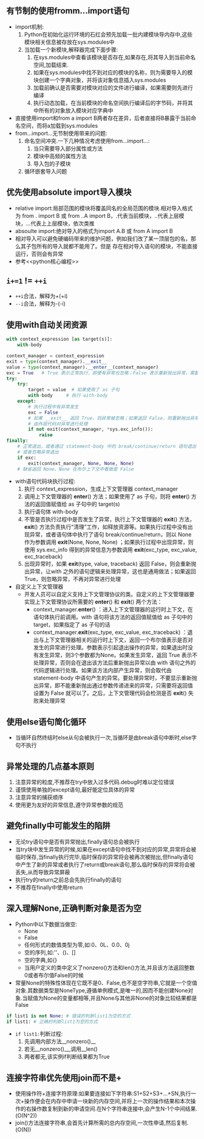 ## 有节制的使用fromm...import语句
* import机制:
    1. Python在初始化运行环境的石红会预先加载一批内建模块导内存中,这些模块相关信息被存放在sys.modules中
    2. 当加载一个新模块,解释器完成下面步骤:
        1. 在sys.modules中查看该模块是否存在,如果存在,将其导入到当前命名空间,加载结束.
        2. 如果在sys.modules中找不到对应的模块的名称，则为需要导入的模块创建一个字典对象，并将该对象信息插入sys.modules
        3. 加载前确认是否需要对模块对应的文件进行编译，如果需要则先进行编译
        4. 执行动态加载，在当前模块的命名空间执行编译后的字节码，并将其中所有的对象放入模块对应字典中
* 直接使用import和from a import B两者存在差异，后者直接将B暴露于当前命名空间，而将a加载到sys.modules
* from...import...无节制使用带来的问题:
    1. 命名空间冲突.一下几种情况考虑使用from...import...:
        1. 当只需要导入部分属性或方法
        2. 模块中高频的属性方法
        3. 导入包的子模块
    2. 循环嵌套导入问题

## 优先使用absolute import导入模块
* relative import:局部范围的模块将覆盖同名的全局范围的模块.相对导入格式为 from . import B 或 from ..A import B，.代表当前模块，..代表上层模块，...代表上上层模块，依次类推
* absoulte import:绝对导入的格式为import A.B 或 from A import B
* 相对导入可以避免硬编码带来的维护问题，例如我们改了某一顶层包的名，那么其子包所有的导入就都不能用了。但是 存在相对导入语句的模块，不能直接运行，否则会有异常
* 参考<<python核心编程>>

## ``i+=1`` != ``++i``
* ``++i``合法，解释为+(+i)
* ``--i``合法，解释为-(-i)

## 使用with自动关闭资源
```python
with context_expression [as target(s)]:
    with-body
```
```python
context_manager = context_expression
exit = type(context_manager).__exit__
value = type(context_manager).__enter__(context_manager)
exc = True   # True 表示正常执行，即便有异常也忽略；False 表示重新抛出异常，需要对异常进行处理
try:
    try:
        target = value  # 如果使用了 as 子句
        with-body     # 执行 with-body
    except:
        # 执行过程中有异常发生
        exc = False
        # 如果 __exit__ 返回 True，则异常被忽略；如果返回 False，则重新抛出异常
        # 由外层代码对异常进行处理
        if not exit(context_manager, *sys.exc_info()):
            raise
finally:
    # 正常退出，或者通过 statement-body 中的 break/continue/return 语句退出
    # 或者忽略异常退出
    if exc:
        exit(context_manager, None, None, None)
    # 缺省返回 None，None 在布尔上下文中看做是 False
```
* with语句代码块执行过程:
    1. 执行 context_expression，生成上下文管理器 context_manager
    2. 调用上下文管理器的 __enter__() 方法；如果使用了 as 子句，则将 __enter__() 方法的返回值赋值给 as 子句中的 target(s)
    3. 执行语句体 with-body
    4. 不管是否执行过程中是否发生了异常，执行上下文管理器的 __exit__() 方法，__exit__() 方法负责执行“清理”工作，如释放资源等。如果执行过程中没有出现异常，或者语句体中执行了语句 break/continue/return，则以 None 作为参数调用 __exit__(None, None, None) ；如果执行过程中出现异常，则使用 sys.exc_info 得到的异常信息为参数调用 __exit__(exc_type, exc_value, exc_traceback)
    5. 出现异常时，如果 __exit__(type, value, traceback) 返回 False，则会重新抛出异常，让with 之外的语句逻辑来处理异常，这也是通用做法；如果返回 True，则忽略异常，不再对异常进行处理
* 自定义上下文管理器
    * 开发人员可以自定义支持上下文管理协议的类。自定义的上下文管理器要实现上下文管理协议所需要的 __enter__() 和 __exit__() 两个方法：
        * context_manager.__enter__() ：进入上下文管理器的运行时上下文，在语句体执行前调用。with 语句将该方法的返回值赋值给 as 子句中的 target，如果指定了 as 子句的话
        * context_manager.__exit__(exc_type, exc_value, exc_traceback) ：退出与上下文管理器相关的运行时上下文，返回一个布尔值表示是否对发生的异常进行处理。参数表示引起退出操作的异常，如果退出时没有发生异常，则3个参数都为None。如果发生异常，返回
True 表示不处理异常，否则会在退出该方法后重新抛出异常以由 with 语句之外的代码逻辑进行处理。如果该方法内部产生异常，则会取代由 statement-body 中语句产生的异常。要处理异常时，不要显示重新抛出异常，即不能重新抛出通过参数传递进来的异常，只需要将返回值设置为 False 就可以了。之后，上下文管理代码会检测是否 __exit__() 失败来处理异常

## 使用else语句简化循环
* 当循环自然终结时else从句会被执行一次,当循环是由break语句中断时,else字句不执行

## 异常处理的几点基本原则
1. 注意异常的粒度,不推荐在try中放入过多代码.debug时难以定位错误
2. 谨慎使用单独的except语句,最好能定位具体的异常
3. 注意异常的捕获顺序
4. 使用更为友好的异常信息,遵守异常参数的规范

## 避免finally中可能发生的陷阱
* 无论try语句中是否有异常抛出,finally语句总会被执行
* 当try块中发生异常的时候,如果在except语句中找不到对应的异常,异常将会被临时保存,当finally执行完毕,临时保存的异常将会被再次被抛出,但finally语句中产生了新的异常或者执行了return或break语句,那么临时保存的异常将会被丢失,从而导致异常屏蔽
* 执行try的return之前总会先执行finally的语句
* 不推荐在finally中使用return

## 深入理解None,正确判断对象是否为空
* Python中以下数据当做空:
    * None
    * False
    * 任何形式的数值类型为零,如:0、0L、0.0、0j
    * 空的序列,如:''、()、\[\]
    * 空的字典,如{}
    * 当用户定义的类中定义了nonzero()方法和len()方法,并且该方法返回整数0或者布尔值False的时候
* 常量None的特殊性体现在它既不是0、False,也不是空字符串,它就是一个空值对象.其数据类型是NoneType,遵循单例模式,是唯一的,因而不能创建None对象.当赋值为None的变量都相等,并且None与其他非None的对象比较结果都是False
```python
if list1 is not None: # 错误的判断list1为空的方式
if list1: # 正确的判断list1为空的方式
```
* ``if list1:``判断过程:
    1. 先调用内部方法__nonzero()__
    2. 若无__nonzero()__,调用__len()
    3. 两者都无,该实例if判断结果都为True

## 连接字符串优先使用join而不是+
* 使用操作符+连接字符原理:如果要连接如下字符串:S1+S2+S3+...+SN,执行一次+操作便会在内存中申请一块新的内存空间,并将上一次的操作结果和本次操作的右操作数复制到新的申请空间.在N个字符串连接中,会产生N-1个中间结果.(O(N^2))
* join()方法连接字符串,会首先计算所需的总内存空间,一次性申请,然后复制.(O(N))

